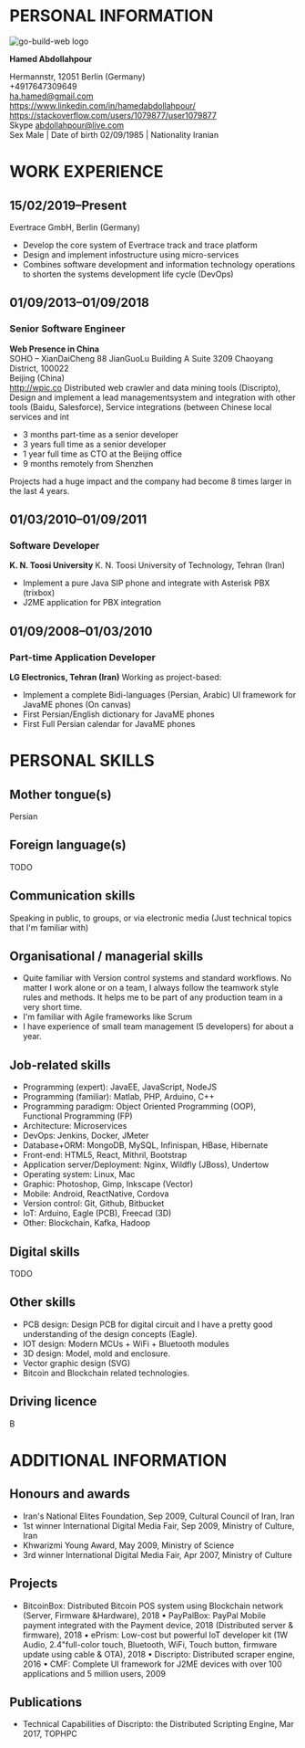PERSONAL INFORMATION
====================
![go-build-web logo](/img/me.png)

**Hamed Abdollahpour**

Hermannstr, 12051 Berlin (Germany)  
+4917647309649  
ha.hamed@gmail.com  
https://www.linkedin.com/in/hamedabdollahpour/  
https://stackoverflow.com/users/1079877/user1079877  
Skype abdollahpour@live.com  
Sex Male | Date of birth 02/09/1985 | Nationality Iranian  

WORK EXPERIENCE
===============

15/02/2019–Present
------------------

Evertrace GmbH, Berlin (Germany)

* Develop the core system of Evertrace track and trace platform
* Design and implement infostructure using micro-services
* Combines software development and information technology operations to shorten the systems development life cycle (DevOps)

01/09/2013–01/09/2018
---------------------
### Senior Software Engineer
**Web Presence in China**  
SOHO – XianDaiCheng 88 JianGuoLu Building A Suite 3209 Chaoyang District, 100022  
Beijing (China)  
http://wpic.co
Distributed web crawler and data mining tools (Discripto), Design and implement a lead managementsystem and integration with other tools (Baidu, Salesforce), Service integrations (between Chinese local services and int

* 3 months part-time as a senior developer
* 3 years full time as a senior developer
* 1 year full time as CTO at the Beijing office
* 9 months remotely from Shenzhen

Projects had a huge impact and the company had become 8 times larger in the last 4 years.

01/03/2010–01/09/2011
-------------------
### Software Developer
**K. N. Toosi University**
K. N. Toosi University of Technology, Tehran (Iran)

* Implement a pure Java SIP phone and integrate with Asterisk PBX (trixbox)
* J2ME application for PBX integration

01/09/2008–01/03/2010
-------------------
### Part-time Application Developer
**LG Electronics, Tehran (Iran)**
Working as project-based:

* Implement a complete Bidi-languages (Persian, Arabic) UI framework for JavaME phones (On
canvas)
* First Persian/English dictionary for JavaME phones
* First Full Persian calendar for JavaME phones

PERSONAL SKILLS
===============

Mother tongue(s)
---------------
Persian

Foreign language(s)
-------------------
TODO

Communication skills
--------------------
Speaking in public, to groups, or via electronic media (Just technical topics that I'm familiar with)

Organisational / managerial skills
----------------------------------

* Quite familiar with Version control systems and standard workflows. No matter I work alone or on a team, I always follow the teamwork style rules and methods. It helps me to be part of any production team in a very short time.
* I'm familiar with Agile frameworks like Scrum
* I have experience of small team management (5 developers) for about a year.

Job-related skills
------------------

* Programming (expert): JavaEE, JavaScript, NodeJS
* Programming (familiar): Matlab, PHP, Arduino, C++
* Programming paradigm: Object Oriented Programming (OOP), Functional Programming (FP)
* Architecture: Microservices
* DevOps: Jenkins, Docker, JMeter
* Database+ORM: MongoDB, MySQL, Infinispan, HBase, Hibernate
* Front-end: HTML5, React, Mithril, Bootstrap
* Application server/Deployment: Nginx, Wildfly (JBoss), Undertow
* Operating system: Linux, Mac
* Graphic: Photoshop, Gimp, Inkscape (Vector)
* Mobile: Android, ReactNative, Cordova
* Version control: Git, Github, Bitbucket
* IoT: Arduino, Eagle (PCB), Freecad (3D)
* Other: Blockchain, Kafka, Hadoop

Digital skills
--------------

TODO

Other skills
------------

* PCB design: Design PCB for digital circuit and I have a pretty good understanding of the design
concepts (Eagle).
* IOT design: Modern MCUs + WiFi + Bluetooth modules
* 3D design: Model, mold and enclosure.
* Vector graphic design (SVG)
* Bitcoin and Blockchain related technologies.

Driving licence
--------------

B

ADDITIONAL INFORMATION
======================

Honours and awards
------------------

* Iran's National Elites Foundation, Sep 2009, Cultural Council of Iran, Iran
* 1st winner International Digital Media Fair, Sep 2009, Ministry of Culture, Iran
* Khwarizmi Young Award, May 2009, Ministry of Science
* 3rd winner International Digital Media Fair, Apr 2007, Ministry of Culture

Projects
--------

* BitcoinBox: Distributed Bitcoin POS system using Blockchain network (Server, Firmware &Hardware), 2018
▪ PayPalBox: PayPal Mobile payment integrated with the Payment device, 2018 (Distributed server & firmware), 2018
▪ ePrism: Low-cost but powerful IoT developer kit (1W Audio, 2.4"full-color touch, Bluetooth, WiFi, Touch button, firmware update using cable & OTA), 2018
▪ Discripto: Distributed scraper engine, 2016
▪ CMF: Complete UI framework for J2ME devices with over 100 applications and 5 million users, 2009

Publications
------------

* Technical Capabilities of Discripto: the Distributed Scripting Engine, Mar 2017, TOPHPC